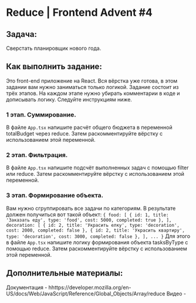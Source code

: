 # Reduce | Frontend Advent #4

## Задача:
Сверстать планировщик нового года.

## Как выполнить задание:
Это front-end приложение на React. Вся вёрстка уже готова, в этом задании вам нужно заниматься только логикой.
Задание состоит из трёх этапов. На каждом этапе нужно убирать комментарии в коде и дописывать логику. Следуйте инструкциям ниже.

### 1 этап. Суммирование.
В файле `App.tsx` напишите расчёт общего бюджета в переменной totalBudget через reduce. Затем раскомментируйте вёрстку с использованием этой переменной.

### 2 этап. Фильтрация.
В файле `App.tsx` напишите подсчёт выполненных задач с помощью filter или reduce. Затем раскомментируйте вёрстку с использованием этой переменной.

### 3 этап. Формирование объекта.
Вам нужно сгруппировать все задачи по категориям. В результате должен получиться вот такой объект:
`
  {
    food: [
      { id: 1, title: 'Заказать еду', type: 'food', cost: 5000, completed: true },
    ],
    decoration: [
        { id: 2, title: 'Украсить елку', type: 'decoration', cost: 2000, completed: false },
        { id: 2, title: 'Украсить квартиру', type: 'decoration', cost: 3000, completed: false },
    ], ...
  }
`
Для этого в файле `App.tsx` напишите логику формирования объекта tasksByType с помощью reduce. Затем раскомментируйте вёрстку с использованием этой переменной.

## Дополнительные материалы:
Документация - hhttps://developer.mozilla.org/en-US/docs/Web/JavaScript/Reference/Global_Objects/Array/reduce
Видео - 
